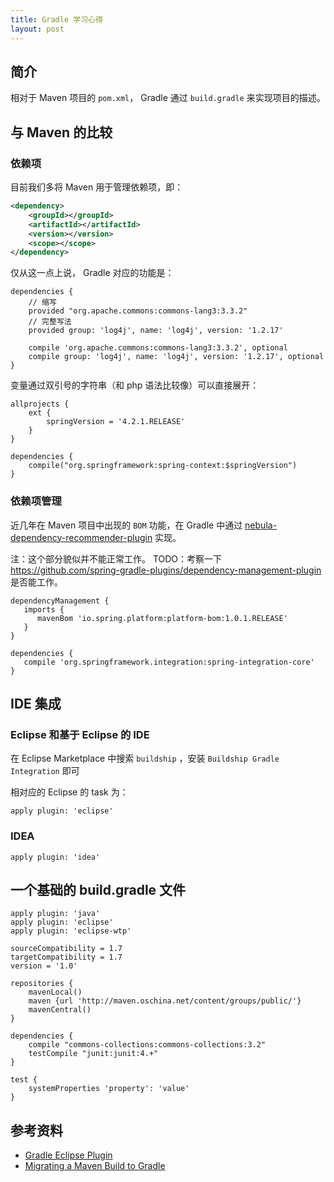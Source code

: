 ```yaml
---
title: Gradle 学习心得
layout: post
---
```


## 简介

相对于 Maven 项目的 `pom.xml`， Gradle 通过 `build.gradle` 来实现项目的描述。

## 与 Maven 的比较

### 依赖项

目前我们多将 Maven 用于管理依赖项，即：

```xml
<dependency>
    <groupId></groupId>
    <artifactId></artifactId>
    <version></version>
    <scope></scope>
</dependency>
```

仅从这一点上说， Gradle 对应的功能是：

```
dependencies {
    // 缩写
    provided "org.apache.commons:commons-lang3:3.3.2"
    // 完整写法
    provided group: 'log4j', name: 'log4j', version: '1.2.17'
    
    compile 'org.apache.commons:commons-lang3:3.3.2', optional
    compile group: 'log4j', name: 'log4j', version: '1.2.17', optional 
}
```

变量通过双引号的字符串（和 php 语法比较像）可以直接展开：

```
allprojects {
    ext {
        springVersion = '4.2.1.RELEASE'
    }
}

dependencies {
	compile("org.springframework:spring-context:$springVersion")
}
```

### 依赖项管理

近几年在 Maven 项目中出现的 `BOM` 功能，在 Gradle 中通过 [nebula-dependency-recommender-plugin](https://github.com/nebula-plugins/nebula-dependency-recommender-plugin) 实现。

注：这个部分貌似并不能正常工作。
TODO：考察一下 https://github.com/spring-gradle-plugins/dependency-management-plugin 是否能工作。

```
dependencyManagement {        
   imports {
      mavenBom 'io.spring.platform:platform-bom:1.0.1.RELEASE'
   }    
}    
 
dependencies {
   compile 'org.springframework.integration:spring-integration-core'
}
```

## IDE 集成

### Eclipse 和基于 Eclipse 的 IDE
在 Eclipse Marketplace 中搜索 `buildship` ，安装 `Buildship Gradle Integration` 即可

相对应的 Eclipse 的 task 为：

```
apply plugin: 'eclipse'
```

### IDEA

```
apply plugin: 'idea'
```

## 一个基础的 build.gradle 文件

```
apply plugin: 'java'
apply plugin: 'eclipse'
apply plugin: 'eclipse-wtp'

sourceCompatibility = 1.7
targetCompatibility = 1.7
version = '1.0'

repositories {
    mavenLocal()
    maven {url 'http://maven.oschina.net/content/groups/public/'}
    mavenCentral()
}

dependencies {
    compile "commons-collections:commons-collections:3.2"
    testCompile "junit:junit:4.+"
}

test {
    systemProperties 'property': 'value'
}
```

## 参考资料

- [Gradle Eclipse Plugin](https://docs.gradle.org/current/userguide/eclipse_plugin.html)
- [Migrating a Maven Build to Gradle](http://gradle.org/migrating-a-maven-build-to-gradle/)